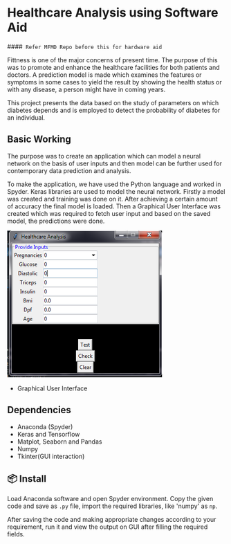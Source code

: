 # Healthcare Analysis using Software Aid

####``` Refer MFMD Repo before this for hardware aid```

Fittness is one of the major concerns of present time. The purpose of this was to promote and enhance the healthcare facilities for both patients and doctors. A prediction model is made which examines the features or symptoms in some cases to yield the result by showing the health status or with any disease, a person might have in coming years.

This project presents the data based on the study of parameters on which diabetes depends and is employed to detect the probability of diabetes for an individual.

## Basic Working

The purpose was to create an application which can model a neural network on the basis of user inputs and then model can be further used for contemporary data prediction and analysis.

To make the application, we have used the Python language and worked in Spyder. Keras libraries are used to model the neural network. Firstly a model was created and training was done on it. After achieving a certain amount of accuracy the final model is loaded. Then a Graphical User Interface was created which was required to fetch user input and based on the saved model, the predictions were done.


![GUI output Diagram](gui.png)

- Graphical User Interface 

## Dependencies

- Anaconda (Spyder)
- Keras and Tensorflow
- Matplot, Seaborn and Pandas
- Numpy
- Tkinter(GUI interaction)

## 📦 Install

Load Anaconda software and open Spyder environment. Copy the given code and save as ```.py``` file, import the required libraries, like 'numpy' as ```np```. 

After saving the code and making appropriate changes according to your requirement, run it and view the output on GUI after filling the required fields. 
